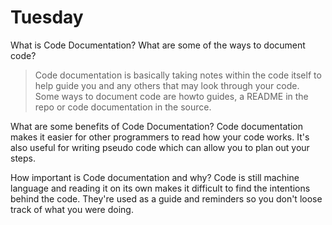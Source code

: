 # Tuesday
What is Code Documentation? What are some of the ways to document code?
>Code documentation is basically taking notes within the code itself to help guide you and any others that may look through your code. Some ways to document code are howto guides, a README in the repo or code documentation in the source.

What are some benefits of Code Documentation?
Code documentation makes it easier for other programmers to read how your code works. It's also useful for writing pseudo code which can allow you to plan out your steps.

How important is Code documentation and why?
Code is still machine language and reading it on its own makes it difficult to find the intentions behind the code. They're used as a guide and reminders so you don't loose track of what you were doing.